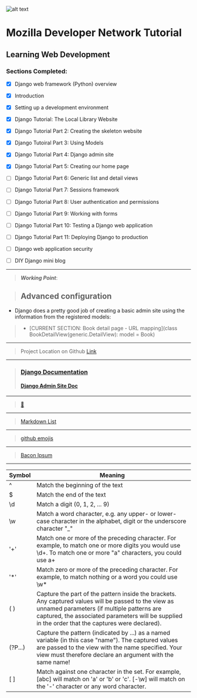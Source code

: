 ![alt text](https://yt3.ggpht.com/a-/AAuE7mAQox-RNLVUSg2hWFhsB5E8oWOtHprcJI08zA=s288-mo-c-c0xffffffff-rj-k-no)
# Mozilla Developer Network Tutorial
## Learning Web Development

### Sections Completed:
- [x] Django web framework (Python) overview
- [x] Introduction
- [x] Setting up a development environment
- [x] Django Tutorial: The Local Library Website
- [x] Django Tutorial Part 2: Creating the skeleton website
- [x] Django Tutoiral Part 3: Using Models
- [X] Django Tutorial Part 4: Django admin site
- [X] Django Tutorial Part 5: Creating our home page
- [ ] Django Tutorial Part 6: Generic list and detail views
- [ ] Django Tutorial Part 7: Sessions framework
- [ ] Django Tutorial Part 8: User authentication and permissions
- [ ] Django Tutorial Part 9: Working with forms
- [ ] Django Tutorial Part 10: Testing a Django web application
- [ ] Django Tutorial Part 11: Deploying Django to production
- [ ] Django web application security
- [ ] DIY Django mini blog



---
> _**Working Point**_:

> ## Advanced configuration


- Django does a pretty good job of creating a basic admin site using the information from the registered models:
> - [CURRENT SECTION: Book detail page - URL mapping](class BookDetailView(generic.DetailView):
    model = Book)
---
> Project Location on Github [Link](https://github.com/mdn/django-locallibrary-tutorial)
---
> ### [Django Documentation](https://docs.djangoproject.com/en/2.1/)
> #### [Django Admin Site Doc](https://docs.djangoproject.com/en/2.1/ref/contrib/admin/)
---
> [ :ocean: ](http://localhost:8000/admin/)
---
> [Markdown List](https://guides.github.com/features/mastering-markdown/)
---
>[github emojis](https://github.com/ikatyang/emoji-cheat-sheet/blob/master/README.md)
---
>[Bacon Ipsum](https://baconipsum.com/?paras=5&type=all-meat&start-with-lorem=1)

---
Symbol          | Meaning
------          | ----------
^ 	            |   Match the beginning of the text
$   	        | 	Match the end of the text
\d 	            | 	Match a digit (0, 1, 2, ... 9)
\w 	            | 	Match a word character, e.g. any upper- or lower-case character in the alphabet, digit or the underscore character "_"
'+' 	            | 	Match one or more of the preceding character. For example, to match one or more digits you would use \d+. To match one or more "a" characters, you could use a+
'*'               | 	Match zero or more of the preceding character. For example, to match nothing or a word you could use \w*
( )             | 	Capture the part of the pattern inside the brackets. Any captured values will be passed to the view as unnamed parameters (if multiple patterns are captured, the associated parameters will be supplied in the order that the captures were declared).
(?P<name>...)   | 	Capture the pattern (indicated by ...) as a named variable (in this case "name"). The captured values are passed to the view with the name specified. Your view must therefore declare an argument with the same name!
[  ]            | 	Match against one character in the set. For example, [abc] will match on 'a' or 'b' or 'c'. [-\w] will match on the '-' character or any word character.